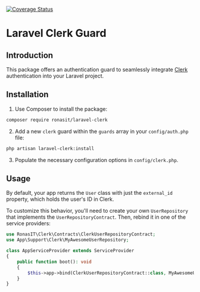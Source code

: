 [![Coverage Status](https://coveralls.io/repos/github/RonasIT/laravel-clerk/badge.svg?branch=main)](https://coveralls.io/github/RonasIT/laravel-clerk?branch=main)

# Laravel Clerk Guard

## Introduction

This package offers an authentication guard to seamlessly integrate [Clerk](https://clerk.com) authentication into your
Laravel project.

## Installation

1. Use Composer to install the package:

```sh
composer require ronasit/laravel-clerk
```

2. Add a new `clerk` guard within the `guards` array in your `config/auth.php` file:

```sh
php artisan laravel-clerk:install
```

3. Populate the necessary configuration options in `config/clerk.php`.

## Usage

By default, your app returns the `User` class with just the `external_id` property, which holds the user's ID in Clerk.

To customize this behavior, you'll need to create your own `UserRepository` that implements the `UserRepositoryContract`.
Then, rebind it in one of the service providers:

```php
use RonasIT\Clerk\Contracts\ClerkUserRepositoryContract;
use App\Support\Clerk\MyAwesomeUserRepository;

class AppServiceProvider extends ServiceProvider
{
    public function boot(): void
    {
        $this->app->bind(ClerkUserRepositoryContract::class, MyAwesomeUserRepository::class);
    }
}
```
